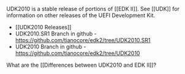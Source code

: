 UDK2010 is a stable release of portions of [[EDK II]]. See [[UDK]] for information on other releases of the UEFI Development Kit.

* [[UDK2010 Releases]]
* UDK2010.SR1 Branch in github - https://github.com/tianocore/edk2/tree/UDK2010.SR1 
* UDK2010 Branch in github - https://github.com/tianocore/edk2/tree/UDK2010 

What are the [[Differences between UDK2010 and EDK II]]?
